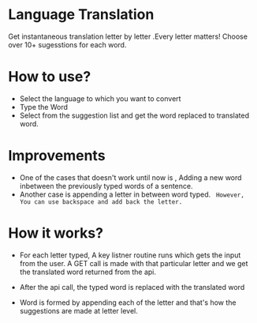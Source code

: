 # Language Translation
Get instantaneous translation letter by letter .Every letter matters! Choose over 10+ sugesstions for each word.
# How to use?
* Select the language to which you want to convert
* Type the Word
* Select from the suggestion list and get the word replaced to translated word.
# Improvements
* One of the cases that doesn't work until now is , Adding a new word inbetween the previously typed words of a sentence.
* Another case is appending a letter in between word typed. 
``` However, You can use backspace and add back the letter.```
# How it works?
* For each letter typed, A key listner routine runs which gets the input from the user. A GET call is made with that particular letter and we get the translated word returned from the api. 
* After the api call, the typed word is replaced with the translated word

* Word is formed by appending each of the letter and that's how the suggestions are made at letter level.
